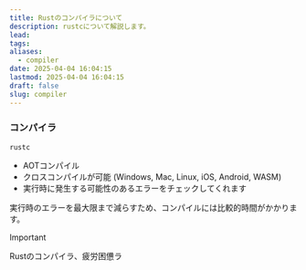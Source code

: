 ```yaml
---
title: Rustのコンパイラについて
description: rustcについて解説します。
lead: 
tags: 
aliases:
  - compiler
date: 2025-04-04 16:04:15
lastmod: 2025-04-04 16:04:15
draft: false
slug: compiler
---
```

### コンパイラ
`rustc`
- AOTコンパイル
- クロスコンパイルが可能 (Windows, Mac, Linux, iOS, Android, WASM)
- 実行時に発生する可能性のあるエラーをチェックしてくれます

実行時のエラーを最大限まで減らすため、コンパイルには比較的時間がかかります。

> [!Important]
> Rustのコンパイラ、疲労困憊ラ

